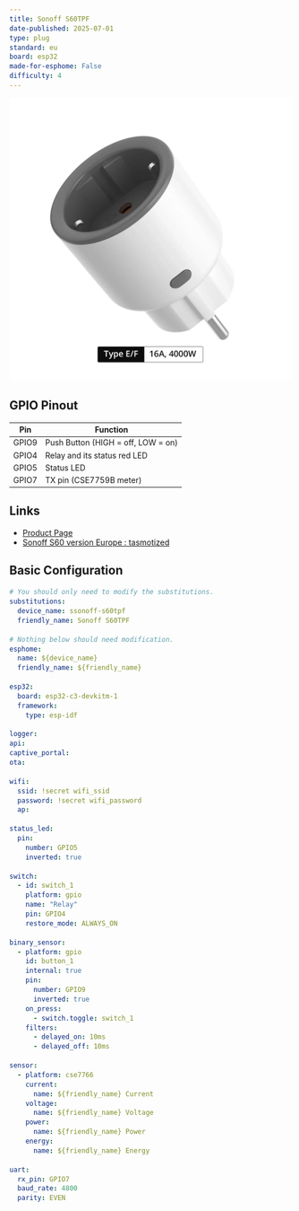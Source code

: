 ```yaml
---
title: Sonoff S60TPF
date-published: 2025-07-01
type: plug
standard: eu
board: esp32
made-for-esphome: False
difficulty: 4
---
```


![Product Image](./sonoff-iplug-wi-fi-smart-plug-s60-type-e-f.png "Device front")

## GPIO Pinout

| Pin   | Function                           |
| ----- | ---------------------------------- |
| GPIO9 | Push Button (HIGH = off, LOW = on) |
| GPIO4 | Relay and its status red LED       |
| GPIO5 | Status LED                         |
| GPIO7 | TX pin (CSE7759B meter)            |

## Links

- [Product Page](https://itead.cc/product/sonoff-iplug-wi-fi-smart-plug-s60/)
- [Sonoff S60 version Europe : tasmotized](https://github.com/arendst/Tasmota/discussions/21255)

## Basic Configuration

```yaml
# You should only need to modify the substitutions.
substitutions:
  device_name: ssonoff-s60tpf
  friendly_name: Sonoff S60TPF

# Nothing below should need modification.
esphome:
  name: ${device_name}
  friendly_name: ${friendly_name}

esp32:
  board: esp32-c3-devkitm-1
  framework:
    type: esp-idf

logger:
api:
captive_portal:
ota:

wifi:
  ssid: !secret wifi_ssid
  password: !secret wifi_password
  ap:

status_led:
  pin:
    number: GPIO5
    inverted: true

switch:
  - id: switch_1
    platform: gpio
    name: "Relay"
    pin: GPIO4
    restore_mode: ALWAYS_ON

binary_sensor:
  - platform: gpio
    id: button_1
    internal: true
    pin:
      number: GPIO9
      inverted: true
    on_press:
      - switch.toggle: switch_1
    filters:
      - delayed_on: 10ms
      - delayed_off: 10ms

sensor:
  - platform: cse7766
    current:
      name: ${friendly_name} Current
    voltage:
      name: ${friendly_name} Voltage
    power:
      name: ${friendly_name} Power
    energy:
      name: ${friendly_name} Energy

uart:
  rx_pin: GPIO7
  baud_rate: 4800
  parity: EVEN
```
